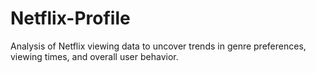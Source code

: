 # Netflix-Profile
Analysis of Netflix viewing data to uncover trends in genre preferences, viewing times, and overall user behavior.

